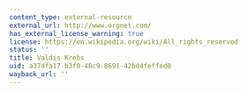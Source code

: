```yaml
---
content_type: external-resource
external_url: http://www.orgnet.com/
has_external_license_warning: true
license: https://en.wikipedia.org/wiki/All_rights_reserved
status: ''
title: Valdis Krebs
uid: a374fa17-b3f0-48c9-8691-42bd4feffed0
wayback_url: ''
---
```

